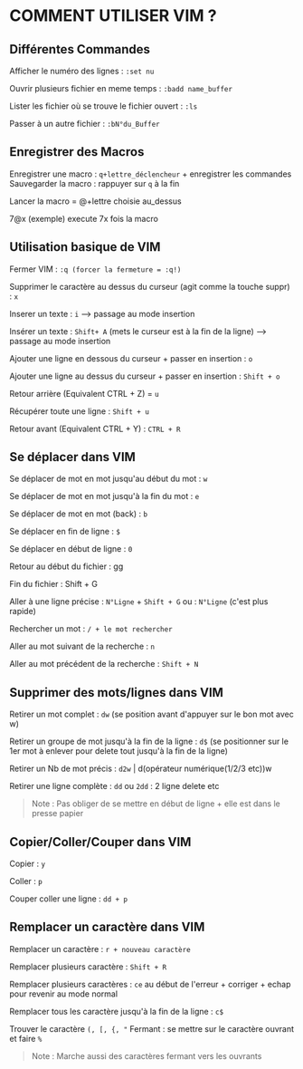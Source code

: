 # COMMENT UTILISER VIM ?
## Différentes Commandes
Afficher le numéro des lignes : 
```:set nu```

Ouvrir plusieurs fichier en meme temps : 
```:badd name_buffer```

Lister les fichier où se trouve le fichier ouvert : 
```:ls```

Passer à un autre fichier : 
```:bN°du_Buffer```

## Enregistrer des Macros
Enregistrer une macro : `q+lettre_déclencheur` + enregistrer les commandes
Sauvegarder la macro : rappuyer sur `q` à la fin

Lancer la macro = @+lettre choisie au_dessus

7@x (exemple) execute 7x fois la macro


## Utilisation basique de VIM
Fermer VIM : `:q (forcer la fermeture = :q!)`

Supprimer le caractère au dessus du curseur (agit comme la touche suppr) : `x`

Inserer un texte : `i` --> passage au mode insertion

Insérer un texte : `Shift+ A` (mets le curseur est à la fin de la ligne) --> passage au mode insertion

Ajouter une ligne en dessous du curseur + passer en insertion : `o`

Ajouter une ligne au dessus du curseur + passer en insertion : `Shift + o`

Retour arrière (Equivalent CTRL + Z) = `u`

Récupérer toute une ligne : `Shift + u`  

Retour avant (Equivalent CTRL + Y) :  `CTRL + R`

## Se déplacer dans VIM

Se déplacer de mot en mot jusqu'au début du mot : `w` 

Se déplacer de mot en mot jusqu'à la fin du mot : `e` 

Se déplacer de mot en mot (back) : `b`  

Se déplacer en fin de ligne : `$`

Se déplacer en début de ligne : `0`

Retour au début du fichier : gg

Fin du fichier : Shift + G

Aller à une ligne précise : `N°Ligne` + `Shift + G` ou : `N°Ligne` (c'est plus rapide)

Rechercher un mot : `/ + le mot rechercher` 

Aller au mot suivant de la recherche : `n`

Aller au mot précédent de la recherche : `Shift + N`


## Supprimer des mots/lignes dans VIM

Retirer un mot complet : `dw` (se position avant d'appuyer sur le bon mot avec w)

Retirer un groupe de mot jusqu'à la fin de la ligne : `d$` (se positionner sur le 1er mot à enlever pour delete tout jusqu'à la fin de la ligne)

Retirer un Nb de mot précis : `d2w` | d(opérateur numérique(1/2/3 etc))w

Retirer une ligne complète : `dd` ou `2dd` : 2 ligne delete etc 

> Note : Pas obliger de se mettre en début de ligne + elle est dans le presse papier

## Copier/Coller/Couper dans VIM

Copier : `y`

Coller : `p`

Couper coller une ligne : `dd + p`


## Remplacer un caractère dans VIM

Remplacer un caractère : `r + nouveau caractère`

Remplacer plusieurs caractère : `Shift + R`

Remplacer plusieurs caractères : `ce` au début de l'erreur + corriger + echap pour revenir au mode normal

Remplacer tous les caractère jusqu'à la fin de la ligne : `c$`

Trouver le caractère `(, [, {, "` Fermant : se mettre sur le caractère ouvrant et faire `%`

> Note : Marche aussi des caractères fermant vers les ouvrants
